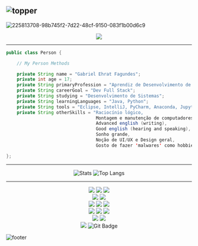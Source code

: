 ![topper](https://github.com/user-attachments/assets/dabf7d9c-4560-4694-8ef8-d9f262ed07e6)
---
![225813708-98b745f2-7d22-48cf-9150-083f1b00d6c9](https://github.com/user-attachments/assets/146a8445-385f-42a3-bf47-1cb3fed75c52)

<div align="center">
    <img src="https://readme-typing-svg.demolab.com?font=Proggy&size=25&duration=2000&pause=1000&color=F7C08C&center=true&vCenter=true&width=435&height=100&lines=Opa!+Bem-vindo+ao+meu+Github!;Meu+nome+%C3%A9+Gabriel.;Sou+apaixonado+pela+programa%C3%A7%C3%A3o.;Coffee+and+Coding+for+Life.">
</div>

---
```java
public class Person {

    // My Person Methods

    private String name = "Gabriel Ehrat Fagundes";
    private int age = 17;
    private String primaryProfession = "Aprendiz de Desenvolvimento de Sistemas";
    private String careerGoal = "Dev Full Stack";
    private String studying = "Desenvolvimento de Sistemas";
    private String learningLanguages = "Java, Python";
    private String tools = "Eclipse, IntelliJ, PyCharm, Anaconda, Jupyter Notebook";
    private String otherSkills = "Raciocínio lógico, 
                                  Montagem e manutenção de computadores,
                                  Advanced english (writing),
                                  Good english (hearing and speaking),
                                  Sonho grande,
                                  Noção de UI/UX e Design geral,
                                  Gosto de fazer 'malwares' como hobbie";

};
```
***

<div align="center">
    <img src="https://github-readme-stats.vercel.app/api?username=gabrielEFagundes&show_icons=true&theme=ambient_gradient&bg_color=80,02159B,F2A673" alt="Stats" />
    <img src="https://github-readme-stats.vercel.app/api/top-langs/?username=gabrielEFagundes&layout=compact&theme=ambient_gradient&bg_color=100,02159B,F2A673" alt="Top Langs" />
</div>

***

<p align="center">
  <!-- Linha 1: Linguagens principais -->
  <img src="https://img.shields.io/badge/Java-ED8B00?style=for-the-badge&logo=buymeacoffee&logoColor=white"/>
  <img src="https://img.shields.io/badge/Python-3776AB?style=for-the-badge&logo=python&logoColor=white"/>
  <img src="https://img.shields.io/badge/JavaScript-F7DF1E?style=for-the-badge&logo=javascript&logoColor=white"/>
  <br>
  <img src="https://img.shields.io/badge/HTML5-E34F26?style=for-the-badge&logo=html5&logoColor=white"/>
  <img src="https://img.shields.io/badge/CSS3-1572B6?style=for-the-badge&logo=css3&logoColor=white"/>
  <br>

  <!-- Linha 2: Outras linguagens e plataformas -->
  <img src="https://img.shields.io/badge/C-7D5DFD?style=for-the-badge&logo=c&logoColor=white"/>
  <img src="https://img.shields.io/badge/Arduino-00979D?style=for-the-badge&logo=arduino&logoColor=white"/>
  <img src="https://img.shields.io/badge/MySQL-4479A1?style=for-the-badge&logo=mysql&logoColor=white"/>
  <br>

  <!-- Linha 3: Ferramentas de ciência de dados -->
  <img src="https://img.shields.io/badge/Eclipse-2C2255?style=for-the-badge&logo=eclipseide&logoColor=white"/>
  <img src="https://img.shields.io/badge/Jupyter%20Notebook-F37626?style=for-the-badge&logo=jupyter&logoColor=white"/>
  <img src="https://img.shields.io/badge/Anaconda-44A833?style=for-the-badge&logo=anaconda&logoColor=white"/>
  <br>
  <img src="https://img.shields.io/badge/IntelliJ%20IDEA-000000?style=for-the-badge&logo=intellijidea&logoColor=white"/>
  <img src="https://img.shields.io/badge/PyCharm-000000?style=for-the-badge&logo=pycharm&logoColor=white"/>
  <br>
  <img src="https://img.shields.io/badge/VS%20Code-007ACC?style=for-the-badge&logo=visualstudiocode&logoColor=white"/>
  <img src="https://img.shields.io/badge/Git-F05032?style=for-the-badge&logo=git&logoColor=white" alt="Git Badge"/>
</p>

![footer](https://github.com/user-attachments/assets/6098bc3b-1a35-4df2-85a2-c33028e73512)
